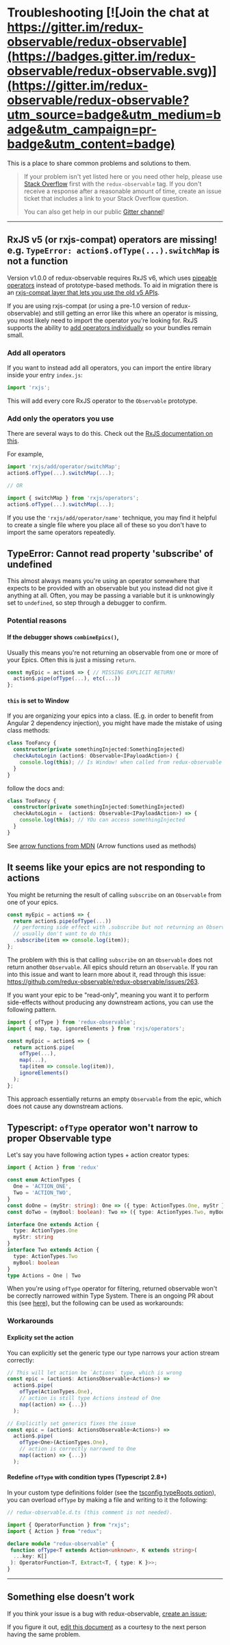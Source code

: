 # Troubleshooting [![Join the chat at https://gitter.im/redux-observable/redux-observable](https://badges.gitter.im/redux-observable/redux-observable.svg)](https://gitter.im/redux-observable/redux-observable?utm_source=badge&utm_medium=badge&utm_campaign=pr-badge&utm_content=badge)


This is a place to share common problems and solutions to them.

> If your problem isn't yet listed here or you need other help, please use [Stack Overflow](http://stackoverflow.com/questions/tagged/redux-observable) first with the `redux-observable` tag. If you don't receive a response after a reasonable amount of time, create an issue ticket that includes a link to your Stack Overflow question.
>
> You can also get help in our public [Gitter channel](https://gitter.im/redux-observable/redux-observable)!

* * *

## RxJS v5 (or rxjs-compat) operators are missing! e.g. `TypeError: action$.ofType(...).switchMap` is not a function

Version v1.0.0 of redux-observable requires RxJS v6, which uses [pipeable operators](https://rxjs.dev/guide/v6/pipeable-operators) instead of prototype-based methods. To aid in migration there is an [rxjs-compat layer that lets you use the old v5 APIs](https://github.com/ReactiveX/rxjs/blob/master/docs_app/content/guide/v6/migration.md).

If you are using rxjs-compat (or using a pre-1.0 version of redux-observable) and still getting an error like this where an operator is missing, you most likely need to import the operator you're looking for. RxJS supports the ability to [add operators individually](https://github.com/ReactiveX/rxjs#installation-and-usage) so your bundles remain small.

### Add all operators

If you want to instead add all operators, you can import the entire library inside your entry `index.js`:

```js
import 'rxjs';
```
This will add every core RxJS operator to the `Observable` prototype.

### Add only the operators you use

There are several ways to do this. Check out the [RxJS documentation on this](https://github.com/ReactiveX/rxjs#installation-and-usage).

For example,

```js
import 'rxjs/add/operator/switchMap';
action$.ofType(...).switchMap(...);

// OR

import { switchMap } from 'rxjs/operators';
action$.ofType(...).switchMap(...);
```

If you use the `'rxjs/add/operator/name'` technique, you may find it helpful to create a single file where you place all of these so you don't have to import the same operators repeatedly.

## TypeError: Cannot read property 'subscribe' of undefined

This almost always means you're using an operator somewhere that expects to be provided with an observable but you instead did not give it anything at all. Often, you may be passing a variable but it is unknowingly set to `undefined`, so step through a debugger to confirm.

### Potential reasons

#### If the debugger shows `combineEpics()`,

Usually this means you're not returning an observable from one or more of your Epics. Often this is just a missing `return`.

```js
const myEpic = action$ => { // MISSING EXPLICIT RETURN!
  action$.pipe(ofType(...), etc(...))
};
```

#### `this` is set to Window

If you are organizing your epics into a class. (E.g. in order to benefit from Angular 2 dependency injection), you might have made the mistake of using class methods:

```typescript
class TooFancy {
  constructor(private somethingInjected:SomethingInjected)
  checkAutoLogin (action$: Observable<IPayloadAction>) {
    console.log(this); // Is Window! when called from redux-observable
  }
}
```
follow the docs and:

```typescript
class TooFancy {
  constructor(private somethingInjected:SomethingInjected)
  checkAutoLogin =  (action$: Observable<IPayloadAction>) => {
    console.log(this); // YOu can access somethingInjected
  }
}
```

See [arrow functions from MDN](https://developer.mozilla.org/en/docs/Web/JavaScript/Reference/Functions/Arrow_functions) (Arrow functions used as methods)

## It seems like your epics are not responding to actions

You might be returning the result of calling `subscribe` on an `Observable` from one of your epics.

```js
const myEpic = action$ => {
  return action$.pipe(ofType(...))
  // performing side effect with .subscribe but not returning an Observable,
  // usually don't want to do this
  .subscribe(item => console.log(item));
};
```

The problem with this is that calling `subscribe` on an `Observable` does not return another `Observable`.
All epics should return an `Observable`.
If you ran into this issue and want to learn more about it, read through this issue: https://github.com/redux-observable/redux-observable/issues/263.

If you want your epic to be "read-only", meaning you want it to perform side-effects
without producing any downstream actions, you can use the following pattern.

```js
import { ofType } from 'redux-observable';
import { map, tap, ignoreElements } from 'rxjs/operators';

const myEpic = action$ => {
  return action$.pipe(
    ofType(...),
    map(...),
    tap(item => console.log(item)),
    ignoreElements()
  );
};
```

This approach essentially returns an empty `Observable` from the epic, which does not cause any downstream actions.

## Typescript: `ofType` operator won't narrow to proper Observable type

Let's say you have following action types + action creator types:

```ts
import { Action } from 'redux'

const enum ActionTypes {
  One = 'ACTION_ONE',
  Two = 'ACTION_TWO',
}
const doOne = (myStr: string): One => ({ type: ActionTypes.One, myStr })
const doTwo = (myBool: boolean): Two => ({ type: ActionTypes.Two, myBool })

interface One extends Action {
  type: ActionTypes.One
  myStr: string
}
interface Two extends Action {
  type: ActionTypes.Two
  myBool: boolean
}
type Actions = One | Two
```

When you're using `ofType` operator for filtering, returned observable won't be correctly narrowed within Type System. There is an ongoing PR about this (see [here](https://github.com/redux-observable/redux-observable/pull/459)), but the following can be used as workarounds:

### Workarounds

#### Explicity set the action

You can explicitly set the generic type our type narrows your action stream correctly:

```ts
// This will let action be `Actions` type, which is wrong
const epic = (action$: ActionsObservable<Actions>) =>
  action$.pipe(
    ofType(ActionTypes.One),
    // action is still type Actions instead of One
    map((action) => {...})
  );

// Explicitly set generics fixes the issue
const epic = (action$: ActionsObservable<Actions>) =>
  action$.pipe(
    ofType<One>(ActionTypes.One),
    // action is correctly narrowed to One
    map((action) => {...})
  );
```

#### Redefine `ofType` with condition types (Typescript 2.8+)

In your custom type definitions folder (see the [tsconfig typeRoots option](https://www.typescriptlang.org/docs/handbook/tsconfig-json.html#types-typeroots-and-types)), you can overload `ofType` by making a file and writing to it the following: 

```typescript
// redux-observable.d.ts (this comment is not needed).

import { OperatorFunction } from "rxjs";
import { Action } from "redux";

declare module "redux-observable" {
 function ofType<T extends Action<unknown>, K extends string>(
  ...key: K[]
 ): OperatorFunction<T, Extract<T, { type: K }>>;
}
```

* * *

## Something else doesn’t work

If you think your issue is a bug with redux-observable, [create an issue](https://github.com/redux-observable/redux-observable/issues);

If you figure it out, [edit this document](https://github.com/redux-observable/redux-observable/edit/master/docs/Troubleshooting.md) as a courtesy to the next person having the same problem.
